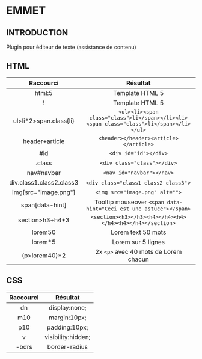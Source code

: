 # EMMET
## INTRODUCTION
Plugin pour éditeur de texte (assistance de contenu)
## HTML
| Raccourci | Résultat |
| :-------: | :------: |
|html:5|Template HTML 5|
|!|Template HTML 5|
|ul>li*2>span.class{li}|`<ul><li><span class="class">li</span></li><li><span class="class">li</span></li></ul>`|
|header+article|`<header></header><article></article>`|
|#id|`<div id="id"></div>`|
|.class|`<div class="class"></div>`|
|nav#navbar|`<nav id="navbar"></nav>`|
|div.class1.class2.class3|`<div class="class1 class2 class3"`>|
|img[src="image.png"]|`<img src="image.png" alt="">`|
|span[data-hint]|Tooltip mouseover `<span data-hint="Ceci est une astuce"></span>`|
|section>h3+h4*3|`<section><h3></h3><h4></h4><h4></h4><h4></h4></section>`|
|lorem50|Lorem text 50 mots|
|lorem*5|Lorem sur 5 lignes|
|(p>lorem40)*2|2x `<p>` avec 40 mots de Lorem chacun|
## CSS
| Raccourci | Résultat |
| :-------: | :------: |
|dn|display:none;|
|m10|margin:10px;|
|p10|padding:10px;|
|v|visibility:hidden;|
|-bdrs|border-radius|
